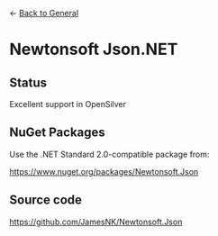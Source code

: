 ← [Back to General](/docs/9/67)
# Newtonsoft Json.NET

## Status

Excellent support in OpenSilver

## NuGet Packages

Use the .NET Standard 2.0-compatible package from:

https://www.nuget.org/packages/Newtonsoft.Json

## Source code

https://github.com/JamesNK/Newtonsoft.Json
